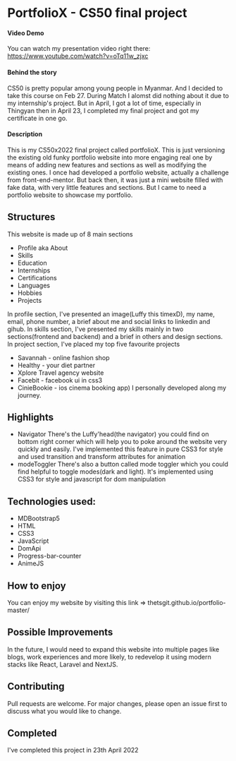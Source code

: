# PortfolioX - CS50 final project

#### Video Demo
 You can watch my presentation video right there: https://www.youtube.com/watch?v=oTq11w_zjxc

#### Behind the story
CS50 is pretty popular among young people in Myanmar. And I decided to take this course on Feb 27. During Match I alomst did nothing about it due to my internship's project. But in April, I got a lot of time, especially in Thingyan then in April 23, I completed my final project and got my certificate in one go.

#### Description
 This is my CS50x2022 final project called portfolioX.
 This is just versioning the existing old funky portfolio website into more engaging real one by means of adding new features and sections as well as modifying the existing ones. I once had developed a portfolio website, actually a challenge from front-end-mentor.
 But back then, it was just a mini website filled with fake data, with very little features and sections.
 But I came to need a portfolio website to showcase my portfolio.

## Structures
This website is made up of 8 main sections

- Profile aka About
- Skills
- Education
- Internships
- Certifications
- Languages
- Hobbies
- Projects

In profile section, I've presented an image(Luffy this timexD), my name, email, phone number, a brief about me and social links to linkedin and gihub.
In skills section, I've presented my skills mainly in two sections(frontend and backend) and a brief in others and design sections.
In project section, I've placed my top five favourite projects
- Savannah - online fashion shop
- Healthy - your diet partner
-  Xplore Travel agency website
- Facebit - facebook ui in css3
- CinieBookie - ios cinema booking app)
I personally developed along my journey.

## Highlights
- Navigator
There's the Luffy'head(the navigator) you could find on bottom right corner which will help you to poke around the website very quickly and easily. I've implemented this feature in pure CSS3 for style and used transition and transform attributes for animation
- modeToggler
There's also a button called mode toggler which you could find helpful to toggle modes(dark and light). It's implemented using CSS3 for style and javascript for dom manipulation

## Technologies used:

- MDBootstrap5
- HTML
- CSS3
- JavaScript
- DomApi
- Progress-bar-counter
- AnimeJS


## How to enjoy
You can enjoy my website by visiting this link => thetsgit.github.io/portfolio-master/

## Possible Improvements
In the future, I would need to expand this website into multiple pages like blogs, work experiences and more likely, to redevelop it using modern stacks like React, Laravel and NextJS.

## Contributing
Pull requests are welcome. For major changes, please open an issue first to discuss what you would like to change.

## Completed
I've completed this project in 23th April 2022
